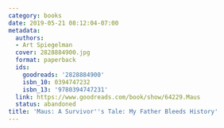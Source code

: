 ```yaml
---
category: books
date: 2019-05-21 08:12:04-07:00
metadata:
  authors:
  - Art Spiegelman
  cover: 2828884900.jpg
  format: paperback
  ids:
    goodreads: '2828884900'
    isbn_10: 0394747232
    isbn_13: '9780394747231'
  link: https://www.goodreads.com/book/show/64229.Maus
  status: abandoned
title: 'Maus: A Survivor''s Tale: My Father Bleeds History'
---
```

